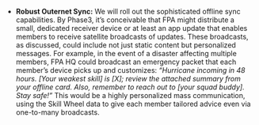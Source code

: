 - **Robust Outernet Sync:** We will roll out the sophisticated offline sync capabilities. By Phase3, it’s conceivable that FPA might distribute a small, dedicated receiver device or at least an app update that enables members to receive satellite broadcasts of updates. These broadcasts, as discussed, could include not just static content but personalized messages. For example, in the event of a disaster affecting multiple members, FPA HQ could broadcast an emergency packet that each member’s device picks up and customizes: _“Hurricane incoming in 48 hours. [Your weakest skill] is [X]; review the attached summary from your offline card. Also, remember to reach out to [your squad buddy]. Stay safe!”_ This would be a highly personalized mass communication, using the Skill Wheel data to give each member tailored advice even via one-to-many broadcasts.